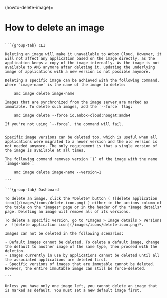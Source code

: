 (howto-delete-image)=
# How to delete an image

````{tabs}

```{group-tab} CLI

Deleting an image will make it unavailable to Anbox Cloud. However, it will not affect any application based on the image directly, as the application keeps a copy of the image internally. As the image is not available to AMS anymore after deleting it, updating the underlying image of applications with a new version is not possible anymore.

Deleting a specific image can be achieved with the following command, where `image-name` is the name of the image to delete:

    amc image delete image-name

Images that are synchronized from the image server are marked as immutable. To delete such images, add the `--force` flag:

    amc image delete --force io.anbox-cloud:nougat:amd64

If you're not using `--force`, the command will fail.


Specific image versions can be deleted too, which is useful when all applications were migrated to a newer version and the old version is not needed anymore. The only requirement is that a single version of the image is available at all times.

The following command removes version `1` of the image with the name `image-name`:

    amc image delete image-name --version=1

```

```{group-tab} Dashboard

To delete an image, click the *Delete* button ( ![delete application icon](/images/icons/delete-icon.png) ) either in the actions column of the table on the *Images* page or in the header of the *Image details* page. Deleting an image will remove all of its versions.

To delete a specific version, go to *Images > Image details > Versions >  ![delete application icon](/images/icons/delete-icon.png)*.

Images can not be deleted in the following scenarios:

- Default images cannot be deleted. To delete a default image, change the default to another image of the same type, then proceed with the deletion.
- Images currently in use by applications cannot be deleted until all the associated applications are deleted first.
- Specific versions of images that are immutable cannot be deleted. However, the entire immutable image can still be force-deleted.

```
````

```{note}
Unless you have only one image left, you cannot delete an image that is marked as default. You must set a new default image first.
```